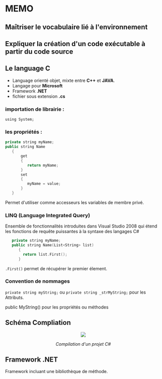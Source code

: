 # MEMO

## Maîtriser le vocabulaire lié à l'environnement

## Expliquer la création d'un code exécutable à partir du code source

## Le language C

- Language orienté objet, mixte entre **C++** et **JAVA**.
- Langage pour **Microsoft**
- Framework **.NET**
- fichier sous extension **.cs**

### importation de librairie :

`using System;`

### les propriétés :

```c++
private string myName;
public string Name
   {
       get
       {
          return myName;
       }
       set
       {
          myName = value;
       }
   }
```

Permet d'utiliser comme accesseurs les variables de membre privé.

### LINQ (Language Integrated Query)

Ensemble de fonctionnalités introduites dans Visual Studio 2008 qui étend les fonctions de requête puissantes à la syntaxe des langages C#

```c++
   private string myName;
   public string Name(List<String> list)
      {
        return list.First();
      }
```

`.First()` permet de récupérer le premier élement.

### Convention de nommages

`private string myString;` ou `private string _strMyString;` pour les Attributs.

public MyString() pour les propriétés ou méthodes

## Schéma Compliation

<div style="text-align:center">
  <img src="./Compilation C#dotNet Complete.png">
  <p>
  <em>Compilation d'un projet C#</em>
</p>
</div>

## Framework .NET

Framework incluant une bibliothèque de méthode.
